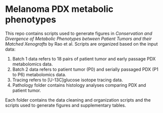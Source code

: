 # Melanoma PDX metabolic phenotypes
This repo contains scripts used to generate figures in *Conservation and Divergence of Metabolic Phenotypes between Patient Tumors and their Matched Xenografts* by Rao et al.
Scripts are organized based on the input data:
1. Batch 1 data refers to 18 pairs of patient tumor and early passage PDX metabolomics data.
2. Batch 2 data refers to patient tumor (P0) and serially passaged PDX (P1 to P6) metabolomics data.
3. Tracing refers to [U-13C]glucose isotope tracing data.
4. Pathology folder contains histology analyses comparing PDX and patient tumor.

Each folder contains the data cleaning and organization scripts and the scripts used to generate figures and supplementary tables.

